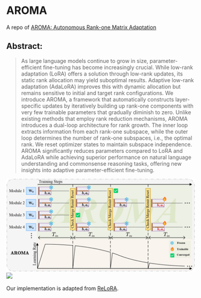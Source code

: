 # AROMA
A repo of [AROMA: Autonomous Rank-one Matrix Adaptation](http://arxiv.org/abs/2504.05343)

## Abstract:
 > As large language models continue to grow in size, parameter-efficient fine-tuning has become increasingly crucial. While low-rank adaptation (LoRA) offers a solution through low-rank updates, its static rank allocation may yield suboptimal results. Adaptive low-rank adaptation (AdaLoRA) improves this with dynamic allocation but remains sensitive to initial and target rank configurations. We introduce AROMA, a framework that automatically constructs layer-specific updates by iteratively building up rank-one components with very few trainable parameters that gradually diminish to zero. Unlike existing methods that employ rank reduction mechanisms, AROMA introduces a dual-loop architecture for rank growth. The inner loop extracts information from each rank-one subspace, while the outer loop determines the number of rank-one subspaces, i.e., the optimal rank. We reset optimizer states to maintain subspace independence. AROMA significantly reduces parameters compared to LoRA and AdaLoRA while achieving superior performance on natural language understanding and commonsense reasoning tasks, offering new insights into adaptive parameter-efficient fine-tuning.
<img src="https://github.com/ShuDun23/AROMA/blob/master/fig/workflow.jpg" width="500px">
<img src="https://github.com/ShuDun23/AROMA/blob/master/fig/MRPC.jpg" width="500px">

Our implementation is adapted from [ReLoRA](https://github.com/Guitaricet/relora).
